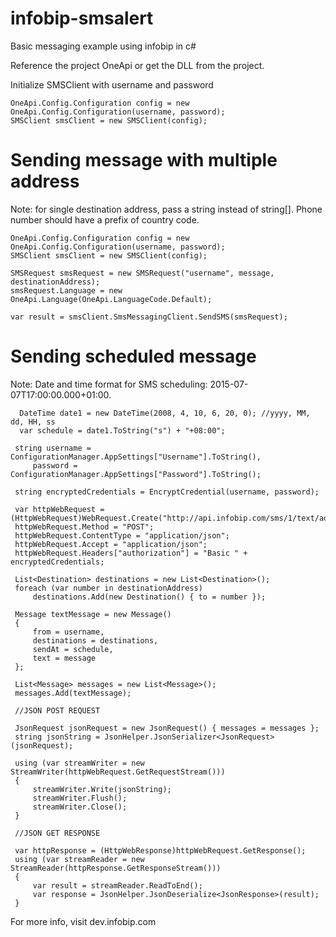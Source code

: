 # infobip-smsalert 
Basic messaging example using infobip in c#

Reference the project OneApi or get the DLL from the project.

Initialize SMSClient with username and password

    OneApi.Config.Configuration config = new OneApi.Config.Configuration(username, password);
    SMSClient smsClient = new SMSClient(config);

# Sending message with multiple address
Note: for single destination address, pass a string instead of string[]. Phone number should have a prefix of country code. 

    OneApi.Config.Configuration config = new OneApi.Config.Configuration(username, password);
    SMSClient smsClient = new SMSClient(config);

    SMSRequest smsRequest = new SMSRequest("username", message, destinationAddress);
    smsRequest.Language = new OneApi.Language(OneApi.LanguageCode.Default);

    var result = smsClient.SmsMessagingClient.SendSMS(smsRequest);
    
# Sending scheduled message
Note: Date and time format for SMS scheduling: 2015-07-07T17:00:00.000+01:00.


      DateTime date1 = new DateTime(2008, 4, 10, 6, 20, 0); //yyyy, MM, dd, HH, ss
      var schedule = date1.ToString("s") + "+08:00";

     string username = ConfigurationManager.AppSettings["Username"].ToString(),
         password = ConfigurationManager.AppSettings["Password"].ToString();

     string encryptedCredentials = EncryptCredential(username, password);

     var httpWebRequest = (HttpWebRequest)WebRequest.Create("http://api.infobip.com/sms/1/text/advanced");
     httpWebRequest.Method = "POST";
     httpWebRequest.ContentType = "application/json";
     httpWebRequest.Accept = "application/json";
     httpWebRequest.Headers["authorization"] = "Basic " + encryptedCredentials;

     List<Destination> destinations = new List<Destination>();
     foreach (var number in destinationAddress)
         destinations.Add(new Destination() { to = number });

     Message textMessage = new Message()
     {
         from = username,
         destinations = destinations,
         sendAt = schedule,
         text = message
     };

     List<Message> messages = new List<Message>();
     messages.Add(textMessage);

     //JSON POST REQUEST

     JsonRequest jsonRequest = new JsonRequest() { messages = messages };
     string jsonString = JsonHelper.JsonSerializer<JsonRequest>(jsonRequest);

     using (var streamWriter = new StreamWriter(httpWebRequest.GetRequestStream()))
     {
         streamWriter.Write(jsonString);
         streamWriter.Flush();
         streamWriter.Close();
     }

     //JSON GET RESPONSE

     var httpResponse = (HttpWebResponse)httpWebRequest.GetResponse();
     using (var streamReader = new StreamReader(httpResponse.GetResponseStream()))
     {
         var result = streamReader.ReadToEnd();
         var response = JsonHelper.JsonDeserialize<JsonResponse>(result);
     }

For more info, visit dev.infobip.com
